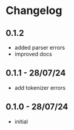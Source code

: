 # Changelog

## 0.1.2 

- added parser errors
- improved docs

## 0.1.1 - 28/07/24

- add tokenizer errors

## 0.1.0 - 28/07/24

- initial